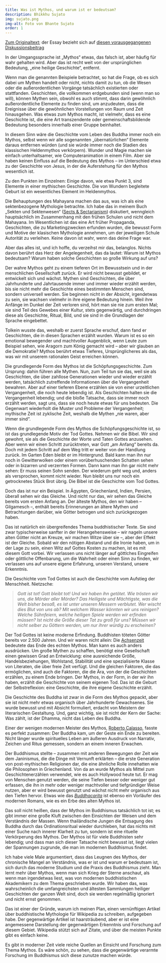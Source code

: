 ```yaml
---
title: Was ist Mythos, und warum ist er bedeutsam?
description: Bhikkhu Sujato
img: sujato.png
img-alt: Foto von Bhante Sujato
order: 1
---
```


[Zum Originaltext](https://discourse.suttacentral.net/t/what-is-myth-and-why-does-it-matter/3398); der Essay bezieht sich auf [diesen vorausgegangenen Diskussionsbeitrag](https://discourse.suttacentral.net/t/fun-with-buddhist-mythology/3369/10)

In der Umgangssprache ist „Mythos“ etwas, das falsch ist, aber häufig für wahr gehalten wird. Aber das ist recht weit von der ursprünglichen Bedeutung, „eine heilige Geschichte“, entfernt.

Wenn man die genannten Beispiele betrachtet, so hat die Frage, ob es sich dabei um Mythen handelt oder nicht, nichts damit zu tun, ob die Wesen oder die außerordentlichen Vorgänge tatsächlich existierten oder stattfanden. Geschichten, die vollkommen erdgebunden sind (wenn man so will), können Mythen sein, obwohl es auch stimmt, dass darin gewöhnlich außerordentliche Elemente zu finden sind, um anzudeuten, dass die Ereignisse über die gewöhnlichen Vorstellungen von Raum und Zeit hinausgehen. Was etwas zum Mythos macht, ist vielmehr, dass es eine Geschichte ist, die eine Art transzendente oder gemeinschaftsbildende Bedeutung besonders innerhalb einer Gruppe beinhaltet.

In diesem Sinn wäre die Geschichte vom Leben des Buddha immer noch ein Mythos, selbst wenn wir alle sogenannten „übernatürlichen“ Elemente daraus entfernen würden (und sie würde immer noch die Stadien des klassischen Heldenmythos verkörpern). Wunder und Magie machen sie einfach unterhaltsamer, wie Computeranimation in einem Film. Aber sie haben keinen Einfluss auf die Bedeutung des Mythos – im Unterschied etwa zu der Geschichte von Jesus, in der die Auferstehung für den Mythos wesentlich ist.

Zu den Punkten im Einzelnen: Einige davon, wie etwa Punkt 3, sind Elemente in einer mythischen Geschichte. Die von Wundern begleitete Geburt ist ein wesentliches Element im Heldenmythos.

Die Behauptungen des Mahayana machen das aus, was ich als eine sektenbezogene Mythologie betrachte. Ich habe das in meinem Buch „Sekten und Sektenwesen“ ([Sects & Sectarianism](https://www.lulu.com/search?page=1&q=sujato%2C+sects+%26+sectarianism&adult_audience_rating=00)) diskutiert, wenngleich hauptsächlich im Zusammenhang mit den frühen Schulen und nicht dem Mahayana. Im Wesentlichen ist das eine Art früher Propaganda, Geschichten, die zu Marketingzwecken erfunden wurden, die bewusst Form und Motive der klasischen Mythologie annehmen, um der jeweiligen Schule Autorität zu verleihen. Keine davon ist wahr, wenn das deine Frage war.

Aber das alles ist, und ich hoffe, du verzeihst mir das, belanglos. Nichts davon berührt das Herz der Angelegenheit, das da lautet: Warum ist Mythos bedeutsam? Warum haben solche Geschichten so große Wirkung auf uns?

Der wahre Mythos geht zu einem tieferen Ort im Bewusstsein und in der menschlichen Gesellschaft zurück. Er wird nicht bewusst gebildet, er entwickelt sich und wächst. Mythen sind Geschichten, die über Jahrhunderte und Jahrtausende immer und immer wieder erzählt werden, bis sie nicht mehr die Geschichte eines bestimmten Menschen sind, sondern universell werden. Sie beginnen nicht in der Absicht, irgendetwas zu sein, sie wachsen vielmehr in ihre eigene Bedeutung hinein. Weil ihre Anfänge im Dunkel der Zeit verloren sind, hört man sie nie zum ersten Mal; sie sind Teil des Gewebes einer Kultur, stets gegenwärtig, und durchdringen diese als Geschichte, Ritual, Bild, und sie sind in die Grundlagen der Sprache eingebettet.

Tolkein wusste das, weshalb er zuerst Sprache erschuf, dann fand er Geschichten, die in diesen Sprachen erzählt wurden. Warum ist es so ein emotional bewegender und machtvoller Augenblick, wenn Leute zum Beispiel sehen, wie Aragorn zum König gemacht wird – aber wir glauben an die Demokratie? Mythos berührt etwas Tieferes, Ursprünglicheres als das, was wir mit unserem rationalen Geist erreichen können.

Die grundlegende Form des Mythos ist die Schöpfungsgeschichte. Zum Ursprung: dahin führen alle Mythen. Nun, zum Teil tun sie das, weil sie als Geschichten, die über zahllose Generationen wieder und wieder erzählt werden, tatsächlich zutreffende Informationen über die Vergangenheit bewahren. Aber auf einer tieferen Ebene erzählen sie von einer urzeitlichen Vergangenheit, die noch heute lebendig ist. Als Geschichten halten sie die Vergangenheit lebendig; und die bloße Tatsache, dass sie immer noch erzählt werden, sagt uns, dass sie noch heute etwas für uns bedeuten. Die Gegenwart wiederholt die Muster und Probleme der Vergangenheit; mythische Zeit ist zyklische Zeit, weshalb die Mythen „nie waren, aber immer sind“.

Wenn die grundlegende Form des Mythos die Schöpfungsgeschichte ist, so ist das grundlegende Motiv der Tod Gottes. Nehmen wir die Bibel. Wir sind gewohnt, sie als die Geschichte der Worte und Taten Gottes anzusehen. Aber wenn wir einen Schritt zurücktreten, war Gott „am Anfang“ bereits da. Doch mit jedem Schritt auf dem Weg tritt er weiter von der Handlung zurück. Im Garten Eden bleibt er im Hintergrund. Bald kann man ihn nur noch in Gewitterwolken oder einem vorüberhuschenden Schatten sehen oder in bizarren und verzerrten Formen. Dann kann man ihn gar nicht mehr sehen: Er muss seinen Sohn senden. Der wiederum geht weg und, anders als versprochen, kommt nicht wieder. Nun bleibt uns nur noch ein getrocknetes Stück Brot übrig. Die Bibel ist die Geschichte vom Tod Gottes.

Doch das ist nur ein Beispiel. In Ägypten, Griechenland, Indien, Persien, überall sehen wir das Gleiche. Und nicht nur das, wir sehen das Gleiche bereits vom ersten Anfang an. Der älteste Mythos, den wir haben – Gilgamesch –, enthält bereits Erinnerungen an ältere Mythen und Betrachtungen darüber, wie Götter betrogen und sich zurückgezogen haben.

Das ist natürlich ein übergreifendes Thema buddhistischer Texte. Sie sind zwar typischerweise sanfter in der Herangehensweise – wir nageln unsere alten Götter nicht an Kreuze, wir machen Witze über sie –, aber der Effekt ist der Gleiche. Sobald wir den nötigen Abstand und die Ironie haben, um in der Lage zu sein, einen Witz auf Gottes Kosten zu machen, ist es mit diesem Gott vorbei. Wir verlassen uns nicht länger auf göttlches Eingreifen oder göttliche Offenbarung, um die Wahrheit oder einen Sinn zu finden, wir verlassen uns auf unsere eigene Erfahrung, unseren Verstand, unsere Erkenntnis.

Die Geschichte vom Tod Gottes ist auch die Geschichte vom Aufstieg der Menschheit. Nietzsche:

> *Gott ist tot! Gott bleibt tot! Und wir haben ihn getötet. Wie trösten wir uns, die Mörder aller Mörder? Das Heiligste und Mächtigste, was die Welt bisher besaß, es ist unter unseren Messern verblutet. Wer wischt dies Blut von uns ab? Mit welchem Wasser könnten wir uns reinigen? Welche Sühnfeiern, welche heiligen Spiele werden wir erfinden müssen? Ist nicht die Größe dieser Tat zu groß für uns? Müssen wir nicht selber zu Göttern werden, um nur ihrer würdig zu erscheinen?*

Der Tod Gottes ist keine moderne Erfindung. Buddhisten töteten Götter bereits vor 2.500 Jahren. Und wir waren nicht allein: Die [Achsenzeit](https://de.wikipedia.org/wiki/Achsenzeit) bedeutete das Ende des echten Mythos. Man kann es auch anders ausdrücken. Um große Mythen zu schaffen, benötigt eine Gesellschaft einen gewissen Grad an Entwicklung: eine ausreichende Größe, Handelsbeziehungen, Wohlstand, Stabilität und eine spezialisierte Klasse von Literaten, die über freie Zeit verfügt. Und die gleichen Faktoren, die das ermöglichen, sind auch die Faktoren, die die Ära, von der die Geschichten erzählen, zu einem Ende bringen. Der Mythos, in der Form, in der wir ihn haben, erzählt die Geschichte von seinem eigenen Tod. Das ist die Geburt der Selbstreflexion: eine Geschichte, die ihre eigene Geschichte erzählt.

Die Geschichte des Buddha ist zwar in die Form des Mythos gepackt, aber sie ist nicht mehr etwas organisch über Jahrhunderte Gewachsenes. Sie wurde bewusst und mit Absicht formuliert, erdacht von Meistern der literarischen Gestaltung. Und, ganz wichtig, sie ist nicht der Kern der Sache: Was zählt, ist der Dhamma, nicht das Leben des Buddha.

Einer der wenigen modernen Meister des Mythos, [Roberto Calasso](https://de.wikipedia.org/wiki/Roberto_Calasso), fasste es perfekt zusammen: Der Buddha kam, um der Geste ein Ende zu bereiten. Nicht länger wurde spirituelles Leben am äußeren Ausdruck von Narrativ, Zeichen und Ritus gemessen, sondern an einem inneren Erwachen.

Der Buddhismus stellte – zusammen mit anderen Bewegungen der Zeit wie dem Janinismus, die die Dinge mit Vernunft erklärten – die erste Generation von post-mythischen Religionen dar, die eine ähnliche Rolle innehatten wie die Philosophen in Griechenland. Von da an wurde Mythos als Mittel zum Geschichtenerzählen verwendet, wie es auch Hollywood heute tut. Er mag von Menschen genutzt werden, die seine Tiefen besser oder weniger gut erfassen, die ihn in mehr oder weniger machtvoller und tiefgründiger Weise nutzen, aber er wird bewusst genutzt und wächst nicht mehr organisch aus den Tiefen hervor. Etwas wie das [*Buddhacarita*](https://en.wikipedia.org/wiki/Buddhacharita) ist ebenso ein Vorläufer des modernen Romans, wie es ein Erbe des alten Mythos ist.

Das soll nicht heißen, dass der Mythos im Buddhismus tatsächlich tot ist; es gibt immer eine große Kluft zwischen den Einsichten der Weisen und dem Verständnis der Massen. Wenn thailändische Jungen die Entsagung des Buddha durch das Ordinationsritual wieder durchleben, hat das nichts mit einer Suche nach innerer Klarheit zu tun, sondern ist eine rituelle Verkörperung des Mythos. Der Mythos ist für viele Buddhisten sehr lebendig; und dass man sich dieser Tatsache nicht bewusst ist, liegt vielen der Spannungen zugrunde, die man im modernen Buddhismus findet.

Ich habe viele Male argumentiert, dass das Leugnen des Mythos, der chronische Mangel an Verständnis, was er ist und warum er bedeutsam ist, sich durch das moderne Studium und die Praxis des Buddhismus zieht. Man lernt mehr über Mythos, wenn man sich Krieg der Sterne anschaut, als wenn man irgendetwas liest, was von modernen buddhistischen Akademikern zu dem Thema geschrieben wurde. Wir haben das, was wahrscheinlich die umfangreichsten und ältesten Sammlungen heiliger Geschichten der ganzen Welt sind, doch sie werden regelmäßig ignoriert und nicht ernst genommen.

Das ist einer der Gründe, warum ich meinen Plan, einen vernünftigen Artikel über buddhistische Mythologie für Wikipedia zu schreiben, aufgegeben habe. Der gegenwärtige Artikel ist haarsträubend, aber er ist eine angemessene Darstellung der gegenwärtigen Erkenntnis und Forschung auf diesem Gebiet. Wikipedia stützt sich auf Zitate, und über die meisten Punkte gibt es einfach keine.

Es gibt in moderner Zeit viele reiche Quellen an Einsicht und Forschung zum Thema Mythos. Es wäre schön, zu sehen, dass die gegenwärtige verarmte Forschung im Buddhismus sich diese zunutze machen würde.